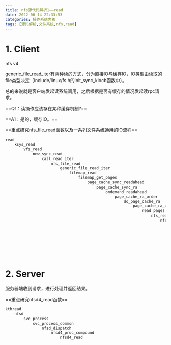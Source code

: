 ```yaml
---
title: nfs源代码解析1——read
date: 2022-06-14 22:33:53
categories: 操作系统内核
tags: [源码解析,文件系统,nfs,read]
---
```


# 1. Client

nfs v4

generic_file_read_iter有两种读的方式，分为直接IO与缓存IO，IO类型由读取的file类型决定（include/linux/fs.h的init_sync_kiocb函数中）。

总的来说就是客户端发起读系统调用，之后根据是否有缓存的情况发起读rpc请求。

==Q1：读操作应该存在某种缓存机制?==

==A1：是的，缓存IO。==

==重点研究nfs_file_read函数以及一系列文件系统通用的IO流程==

```c
read
	ksys_read
		vfs_read
			new_sync_read
				call_read_iter
					nfs_file_read
						generic_file_read_iter
							filemap_read
								filemap_get_pages
									page_cache_sync_readahead
										page_cache_sync_ra
											ondemand_readahead
												page_cache_ra_order
													do_page_cache_ra
														page_cache_ra_unbounded
															read_pages
																nfs_readahead
    																nfs_pageio_complete_read
																		nfs_pageio_complete
																			nfs_pageio_complete_mirror
																				nfs_pageio_doio
																					nfs_generic_pg_pgios
																						nfs_initiate_pgio
																							rpc_run_task
																								rpc_execute
```

# 2. Server

服务器端收到请求，进行处理并返回结果。

==重点研究nfsd4_read函数==

```c
kthread
	nfsd
		svc_process
			svc_process_common
				nfsd_dispatch
					nfsd4_proc_compound
						nfsd4_read
```

